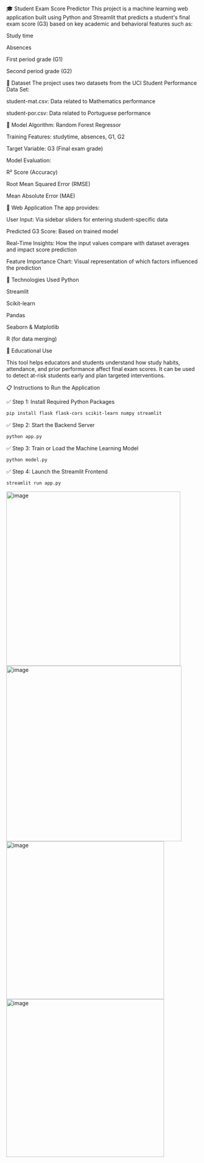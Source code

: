 🎓 Student Exam Score Predictor
This project is a machine learning web application built using Python and Streamlit that predicts a student's final exam score (G3) based on key academic and behavioral features such as:

Study time

Absences

First period grade (G1)

Second period grade (G2)

📂 Dataset
The project uses two datasets from the UCI Student Performance Data Set:

student-mat.csv: Data related to Mathematics performance

student-por.csv: Data related to Portuguese performance


🧠 Model
Algorithm: Random Forest Regressor

Training Features: studytime, absences, G1, G2

Target Variable: G3 (Final exam grade)

Model Evaluation:

R² Score (Accuracy)

Root Mean Squared Error (RMSE)

Mean Absolute Error (MAE)

🧾 Web Application
The app provides:

User Input: Via sidebar sliders for entering student-specific data

Predicted G3 Score: Based on trained model

Real-Time Insights: How the input values compare with dataset averages and impact score prediction

Feature Importance Chart: Visual representation of which factors influenced the prediction

🔧 Technologies Used
Python

Streamlit

Scikit-learn

Pandas

Seaborn & Matplotlib

R (for data merging)


📌 Educational Use

This tool helps educators and students understand how study habits, attendance, and prior performance affect final exam scores. It can be used to detect at-risk students early and plan targeted interventions.




 📋 Instructions to Run the Application

 ✅ Step 1: Install Required Python Packages

```bash
pip install flask flask-cors scikit-learn numpy streamlit
```

✅ Step 2: Start the Backend Server

```bash
python app.py
```

 ✅ Step 3: Train or Load the Machine Learning Model

```bash
python model.py
```

 ✅ Step 4: Launch the Streamlit Frontend

```bash
streamlit run app.py
```


<img width="457" alt="image" src="https://github.com/user-attachments/assets/4fdabcad-42aa-443b-b50a-7f54058328a9" />
<img width="460" alt="image" src="https://github.com/user-attachments/assets/3e8e14e1-b07f-4723-a784-af4d0e10b5f0" />
<img width="414" alt="image" src="https://github.com/user-attachments/assets/8a4163f9-50d3-4c2c-b8f1-976fbfe76a69" />
<img width="414" alt="image" src="https://github.com/user-attachments/assets/6c408742-4f63-46ef-a37f-0b00fbe0ed33" />


